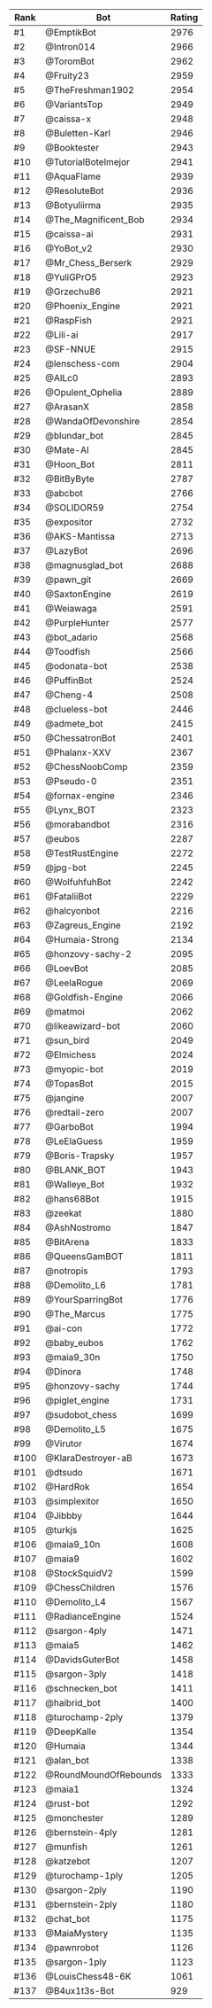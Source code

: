 Rank|Bot|Rating
---|---|---
#1|@EmptikBot|2976
#2|@Intron014|2966
#3|@ToromBot|2962
#4|@Fruity23|2959
#5|@TheFreshman1902|2954
#6|@VariantsTop|2949
#7|@caissa-x|2948
#8|@Buletten-Karl|2946
#9|@Booktester|2943
#10|@TutorialBotelmejor|2941
#11|@AquaFlame|2939
#12|@ResoluteBot|2936
#13|@Botyuliirma|2935
#14|@The_Magnificent_Bob|2934
#15|@caissa-ai|2931
#16|@YoBot_v2|2930
#17|@Mr_Chess_Berserk|2929
#18|@YuliGPrO5|2923
#19|@Grzechu86|2921
#20|@Phoenix_Engine|2921
#21|@RaspFish|2921
#22|@Lili-ai|2917
#23|@SF-NNUE|2915
#24|@lenschess-com|2904
#25|@AILc0|2893
#26|@Opulent_Ophelia|2889
#27|@ArasanX|2858
#28|@WandaOfDevonshire|2854
#29|@blundar_bot|2845
#30|@Mate-AI|2845
#31|@Hoon_Bot|2811
#32|@BitByByte|2787
#33|@abcbot|2766
#34|@SOLIDOR59|2754
#35|@expositor|2732
#36|@AKS-Mantissa|2713
#37|@LazyBot|2696
#38|@magnusglad_bot|2688
#39|@pawn_git|2669
#40|@SaxtonEngine|2619
#41|@Weiawaga|2591
#42|@PurpleHunter|2577
#43|@bot_adario|2568
#44|@Toodfish|2566
#45|@odonata-bot|2538
#46|@PuffinBot|2524
#47|@Cheng-4|2508
#48|@clueless-bot|2446
#49|@admete_bot|2415
#50|@ChessatronBot|2401
#51|@Phalanx-XXV|2367
#52|@ChessNoobComp|2359
#53|@Pseudo-0|2351
#54|@fornax-engine|2346
#55|@Lynx_BOT|2323
#56|@morabandbot|2316
#57|@eubos|2287
#58|@TestRustEngine|2272
#59|@jpg-bot|2245
#60|@WolfuhfuhBot|2242
#61|@FataliiBot|2229
#62|@halcyonbot|2216
#63|@Zagreus_Engine|2192
#64|@Humaia-Strong|2134
#65|@honzovy-sachy-2|2095
#66|@LoevBot|2085
#67|@LeelaRogue|2069
#68|@Goldfish-Engine|2066
#69|@matmoi|2062
#70|@likeawizard-bot|2060
#71|@sun_bird|2049
#72|@Elmichess|2024
#73|@myopic-bot|2019
#74|@TopasBot|2015
#75|@jangine|2007
#76|@redtail-zero|2007
#77|@GarboBot|1994
#78|@LeElaGuess|1959
#79|@Boris-Trapsky|1957
#80|@BLANK_BOT|1943
#81|@Walleye_Bot|1932
#82|@hans68Bot|1915
#83|@zeekat|1880
#84|@AshNostromo|1847
#85|@BitArena|1833
#86|@QueensGamBOT|1811
#87|@notropis|1793
#88|@Demolito_L6|1781
#89|@YourSparringBot|1776
#90|@The_Marcus|1775
#91|@ai-con|1772
#92|@baby_eubos|1762
#93|@maia9_30n|1750
#94|@Dinora|1748
#95|@honzovy-sachy|1744
#96|@piglet_engine|1731
#97|@sudobot_chess|1699
#98|@Demolito_L5|1675
#99|@Virutor|1674
#100|@KlaraDestroyer-aB|1673
#101|@dtsudo|1671
#102|@HardRok|1654
#103|@simplexitor|1650
#104|@Jibbby|1644
#105|@turkjs|1625
#106|@maia9_10n|1608
#107|@maia9|1602
#108|@StockSquidV2|1599
#109|@ChessChildren|1576
#110|@Demolito_L4|1567
#111|@RadianceEngine|1524
#112|@sargon-4ply|1471
#113|@maia5|1462
#114|@DavidsGuterBot|1458
#115|@sargon-3ply|1418
#116|@schnecken_bot|1411
#117|@haibrid_bot|1400
#118|@turochamp-2ply|1379
#119|@DeepKalle|1354
#120|@Humaia|1344
#121|@alan_bot|1338
#122|@RoundMoundOfRebounds|1333
#123|@maia1|1324
#124|@rust-bot|1292
#125|@monchester|1289
#126|@bernstein-4ply|1281
#127|@munfish|1261
#128|@katzebot|1207
#129|@turochamp-1ply|1205
#130|@sargon-2ply|1190
#131|@bernstein-2ply|1180
#132|@chat_bot|1175
#133|@MaiaMystery|1135
#134|@pawnrobot|1126
#135|@sargon-1ply|1123
#136|@LouisChess48-6K|1061
#137|@B4ux1t3s-Bot|929
